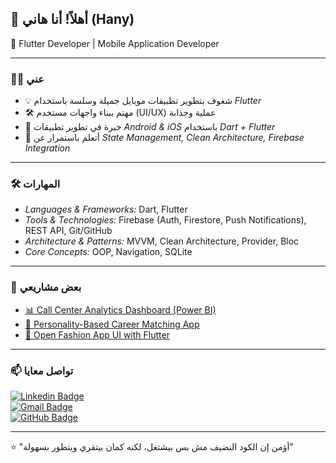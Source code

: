 ## 👋 أهلاً! أنا هاني (Hany)  
🚀 Flutter Developer | Mobile Application Developer  

---

### 👨‍💻 عني
- 💡 شغوف بتطوير تطبيقات موبايل جميلة وسلسة باستخدام *Flutter*  
- 🛠 مهتم ببناء واجهات مستخدم (UI/UX) عملية وجذابة  
- 📱 خبرة في تطوير تطبيقات *Android & iOS* باستخدام *Dart + Flutter*  
- 🌱 أتعلم باستمرار عن *State Management, Clean Architecture, Firebase Integration*  

---

### 🛠 المهارات
- *Languages & Frameworks:* Dart, Flutter  
- *Tools & Technologies:* Firebase (Auth, Firestore, Push Notifications), REST API, Git/GitHub  
- *Architecture & Patterns:* MVVM, Clean Architecture, Provider, Bloc  
- *Core Concepts:* OOP, Navigation, SQLite  

---

### 📂 بعض مشاريعي
- [📊 Call Center Analytics Dashboard (Power BI)](https://github.com/HanyShaheen/Call-Center-Analytics-Dashboard-using-Power-BI-main)  
- [🤖 Personality-Based Career Matching App](https://github.com/HanyShaheen/Personality-Matching-App)  
- [👗 Open Fashion App UI with Flutter](https://github.com/HanyShaheen/Open-Fashion-App)  

---

### 📫 تواصل معايا
[![Linkedin Badge](https://img.shields.io/badge/-HanyShaheen-blue?style=flat-square&logo=Linkedin&logoColor=white&link=https://www.linkedin.com/in/your-linkedin)](https://www.linkedin.com/in/your-linkedin)  
[![Gmail Badge](https://img.shields.io/badge/-HanyShaheen-c14438?style=flat-square&logo=Gmail&logoColor=white&link=mailto:your-email)](mailto:your-email)  
[![GitHub Badge](https://img.shields.io/badge/-HanyShaheen-333?style=flat-square&logo=github&logoColor=white&link=https://github.com/HanyShaheen)](https://github.com/HanyShaheen)  

---

⭐ "أؤمن إن الكود النضيف مش بس بيشتغل، لكنه كمان بيتقري ويتطور بسهولة"
